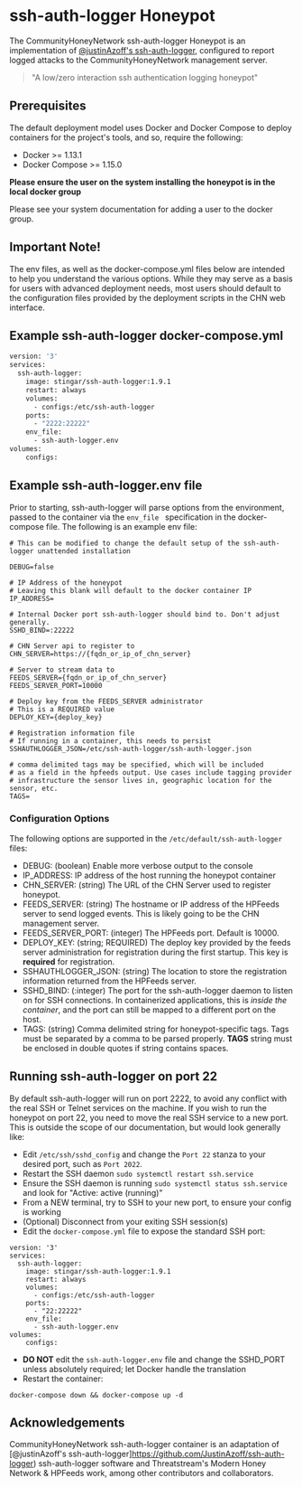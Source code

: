 ssh-auth-logger Honeypot
===============

The CommunityHoneyNetwork ssh-auth-logger Honeypot is an implementation of [@justinAzoff's ssh-auth-logger](https://github.com/JustinAzoff/ssh-auth-logger), configured to report logged attacks to the CommunityHoneyNetwork management server.

> "A low/zero interaction ssh authentication logging honeypot"
## Prerequisites

The default deployment model uses Docker and Docker Compose to deploy containers for the project's tools, and so, require the following:

* Docker >= 1.13.1
* Docker Compose >= 1.15.0

**Please ensure the user on the system installing the honeypot is in the local
 docker group**
 
 Please see your system documentation for adding a user to the docker group.

## Important Note!
The env files, as well as the docker-compose.yml files below are intended 
to help you understand the various options. While they may serve as a basis 
for users with advanced deployment needs, most users should default to the 
configuration files provided by the deployment scripts in the CHN web interface.

## Example ssh-auth-logger docker-compose.yml
```dockerfile
version: '3'
services:
  ssh-auth-logger:
    image: stingar/ssh-auth-logger:1.9.1
    restart: always
    volumes:
      - configs:/etc/ssh-auth-logger
    ports:
      - "2222:22222"
    env_file:
      - ssh-auth-logger.env
volumes:
    configs:
```
## Example ssh-auth-logger.env file

Prior to starting, ssh-auth-logger will parse options from the environment, passed to the container via the `env_file
` specification in the docker-compose file. The following is an example env file:

```
# This can be modified to change the default setup of the ssh-auth-logger unattended installation

DEBUG=false

# IP Address of the honeypot
# Leaving this blank will default to the docker container IP
IP_ADDRESS=

# Internal Docker port ssh-auth-logger should bind to. Don't adjust generally.
SSHD_BIND=:22222

# CHN Server api to register to
CHN_SERVER=https://{fqdn_or_ip_of_chn_server}

# Server to stream data to
FEEDS_SERVER={fqdn_or_ip_of_chn_server}
FEEDS_SERVER_PORT=10000

# Deploy key from the FEEDS_SERVER administrator
# This is a REQUIRED value
DEPLOY_KEY={deploy_key}

# Registration information file
# If running in a container, this needs to persist
SSHAUTHLOGGER_JSON=/etc/ssh-auth-logger/ssh-auth-logger.json

# comma delimited tags may be specified, which will be included
# as a field in the hpfeeds output. Use cases include tagging provider
# infrastructure the sensor lives in, geographic location for the sensor, etc.
TAGS=
```

### Configuration Options

The following options are supported in the `/etc/default/ssh-auth-logger` files:

* DEBUG: (boolean) Enable more verbose output to the console
* IP_ADDRESS: IP address of the host running the honeypot container
* CHN_SERVER: (string) The URL of the CHN Server used to register honeypot.
* FEEDS_SERVER: (string) The hostname or IP address of the HPFeeds server to send logged events.  This is likely going to be the CHN management server.
* FEEDS_SERVER_PORT: (integer) The HPFeeds port.  Default is 10000.
* DEPLOY_KEY: (string; REQUIRED) The deploy key provided by the feeds server administration for registration during the first startup.  This key is **required** for registration.
* SSHAUTHLOGGER_JSON: (string) The location to store the registration information returned from the HPFeeds server.
* SSHD_BIND: (:integer) The port for the ssh-auth-logger daemon to listen on for SSH connections.  In containerized applications, this is _inside the container_, and the port can still be mapped to a different port on the host.
* TAGS: (string) Comma delimited string for honeypot-specific tags. Tags must be separated by a comma to be parsed properly. 
**TAGS** string must be enclosed in double quotes if string contains spaces.


## Running ssh-auth-logger on port 22

By default ssh-auth-logger will run on port 2222, to avoid any conflict with the real SSH or Telnet services on the machine. If you wish to run the honeypot on port 22, you need to move the real SSH service to a new port. This is outside the scope of our documentation, but would look generally like:

* Edit `/etc/ssh/sshd_config` and change the `Port 22` stanza to your desired port, such as `Port 2022`.
* Restart the SSH daemon `sudo systemctl restart ssh.service`
* Ensure the SSH daemon is running `sudo systemctl status ssh.service` and look for "Active: active (running)"
* From a NEW terminal, try to SSH to your new port, to ensure your config is working
* (Optional) Disconnect from your exiting SSH session(s)
* Edit the `docker-compose.yml` file to expose the standard SSH port:
```
version: '3'
services:
  ssh-auth-logger:
    image: stingar/ssh-auth-logger:1.9.1
    restart: always
    volumes:
      - configs:/etc/ssh-auth-logger
    ports:
      - "22:22222"
    env_file:
      - ssh-auth-logger.env
volumes:
    configs:
```
* **DO NOT** edit the `ssh-auth-logger.env` file and change the SSHD_PORT unless absolutely required; let Docker handle the translation
* Restart the container:
```
docker-compose down && docker-compose up -d
```
 
## Acknowledgements

CommunityHoneyNetwork ssh-auth-logger container is an adaptation of [@justinAzoff's ssh-auth-logger]https://github.com/JustinAzoff/ssh-auth-logger) ssh-auth-logger software and Threatstream's Modern Honey Network & HPFeeds work, among other contributors and collaborators.
